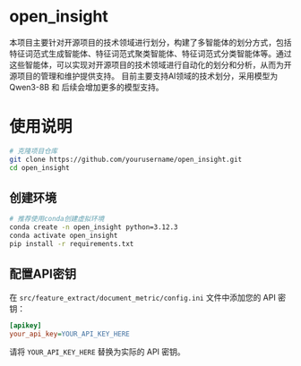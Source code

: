# open_insight
本项目主要针对开源项目的技术领域进行划分，构建了多智能体的划分方式，包括特征词范式生成智能体、特征词范式聚类智能体、特征词范式分类智能体等。通过这些智能体，可以实现对开源项目的技术领域进行自动化的划分和分析，从而为开源项目的管理和维护提供支持。
目前主要支持AI领域的技术划分，采用模型为Qwen3-8B 和 后续会增加更多的模型支持。

# 使用说明

```bash
# 克隆项目仓库
git clone https://github.com/yourusername/open_insight.git
cd open_insight
```
## 创建环境
```bash
# 推荐使用conda创建虚拟环境
conda create -n open_insight python=3.12.3
conda activate open_insight
pip install -r requirements.txt
```
## 配置API密钥

在 `src/feature_extract/document_metric/config.ini` 文件中添加您的 API 密钥：

```ini
[apikey]
your_api_key=YOUR_API_KEY_HERE
```

请将 `YOUR_API_KEY_HERE` 替换为实际的 API 密钥。
